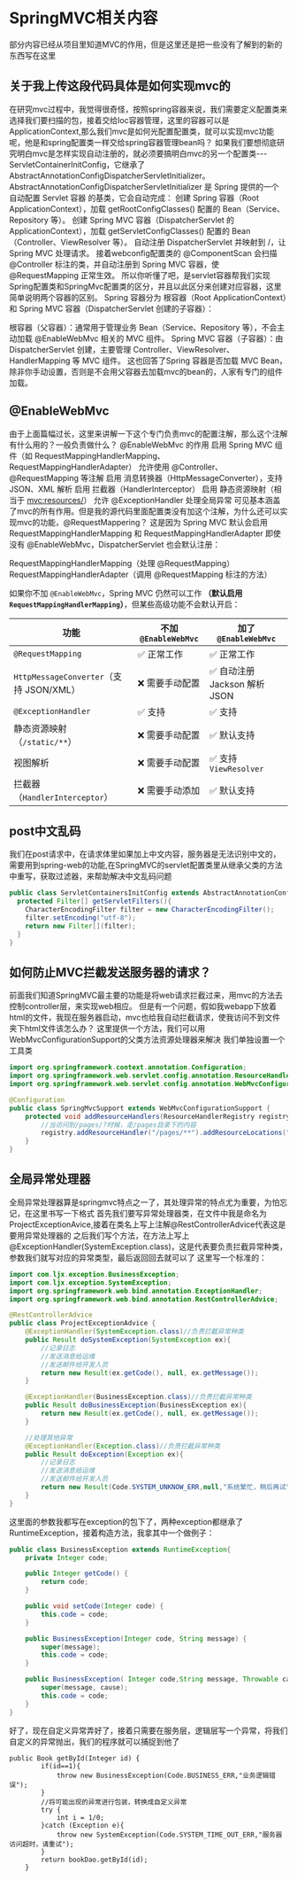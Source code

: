 # SpringMVC相关内容
部分内容已经从项目里知道MVC的作用，但是这里还是把一些没有了解到的新的东西写在这里

## 关于我上传这段代码具体是如何实现mvc的
在研究mvc过程中，我觉得很奇怪，按照spring容器来说，我们需要定义配置类来选择我们要扫描的包，接着交给Ioc容器管理，这里的容器可以是ApplicationContext,那么我们mvc是如何光配置配置类，就可以实现mvc功能呢，他是和spring配置类一样交给spring容器管理bean吗？
如果我们要想彻底研究明白mvc是怎样实现自动注册的，就必须要搞明白mvc的另一个配置类---ServletContainerInitConfig，它继承了AbstractAnnotationConfigDispatcherServletInitializer。
AbstractAnnotationConfigDispatcherServletInitializer 是 Spring 提供的一个 自动配置 Servlet 容器 的基类，它会自动完成：
创建 Spring 容器（Root ApplicationContext），加载 getRootConfigClasses() 配置的 Bean（Service、Repository 等）。
创建 Spring MVC 容器（DispatcherServlet 的 ApplicationContext），加载 getServletConfigClasses() 配置的 Bean（Controller、ViewResolver 等）。
自动注册 DispatcherServlet 并映射到 /，让 Spring MVC 处理请求。
接着webconfig配置类的 @ComponentScan 会扫描 @Controller 标注的类，并自动注册到 Spring MVC 容器，使 @RequestMapping 正常生效。
所以你听懂了吧，是servlet容器帮我们实现Spring配置类和SpringMvc配置类的区分，并且以此区分来创建对应容器，这里简单说明两个容器的区别。
Spring 容器分为 根容器（Root ApplicationContext）和 Spring MVC 容器（DispatcherServlet 创建的子容器）：

根容器（父容器）：通常用于管理业务 Bean（Service、Repository 等），不会主动加载 @EnableWebMvc 相关的 MVC 组件。
Spring MVC 容器（子容器）：由 DispatcherServlet 创建，主要管理 Controller、ViewResolver、HandlerMapping 等 MVC 组件。
这也回答了Spring 容器是否加载 MVC Bean，除非你手动设置，否则是不会用父容器去加载mvc的bean的，人家有专门的组件加载。

## @EnableWebMvc
由于上面篇幅过长，这里来讲解一下这个专门负责mvc的配置注解，那么这个注解有什么用的？一般负责做什么？
@EnableWebMvc 的作用
启用 Spring MVC 组件（如 RequestMappingHandlerMapping、RequestMappingHandlerAdapter）
允许使用 @Controller、@RequestMapping 等注解
启用 消息转换器（HttpMessageConverter），支持 JSON、XML 解析
启用 拦截器（HandlerInterceptor）
启用 静态资源映射（相当于 <mvc:resources/>）
允许 @ExceptionHandler 处理全局异常
可见基本涵盖了mvc的所有作用。但是我的源代码里面配置类没有加这个注解，为什么还可以实现mvc的功能，@RequestMappering？
这是因为 Spring MVC 默认会启用 RequestMappingHandlerMapping 和 RequestMappingHandlerAdapter
即使 没有 @EnableWebMvc，DispatcherServlet 也会默认注册：

RequestMappingHandlerMapping（处理 @RequestMapping）
RequestMappingHandlerAdapter（调用 @RequestMapping 标注的方法）

如果你不加 `@EnableWebMvc`，Spring MVC 仍然可以工作 **（默认启用 `RequestMappingHandlerMapping`）**，但某些高级功能不会默认开启：

| 功能 | 不加 `@EnableWebMvc` | 加了 `@EnableWebMvc` |
|---|---|---|
| `@RequestMapping` | ✅ 正常工作 | ✅ 正常工作 |
| `HttpMessageConverter`（支持 JSON/XML） | ❌ 需要手动配置 | ✅ 自动注册 Jackson 解析 JSON |
| `@ExceptionHandler` | ✅ 支持 | ✅ 支持 |
| 静态资源映射（`/static/**`） | ❌ 需要手动配置 | ✅ 默认支持 |
| 视图解析 | ❌ 需要手动配置 | ✅ 支持 `ViewResolver` |
| 拦截器（`HandlerInterceptor`） | ❌ 需要手动添加 | ✅ 默认支持 |


## post中文乱码
我们在post请求中，在请求体里如果加上中文内容，服务器是无法识别中文的，需要用到spring-web的功能,在SpringMVC的servlet配置类里从继承父类的方法中重写，获取过滤器，来帮助解决中文乱码问题
```java
public class ServletContainersInitConfig extends AbstractAnnotationConfigDispatcherServletInitializer{
  protected Filter[] getServletFilters(){
    CharacterEncodingFilter filter = new CharacterEncodingFilter();
    filter.setEncoding("utf-8");
    return new Filter[](filter);
  }
}
```
## 如何防止MVC拦截发送服务器的请求？
前面我们知道SpringMVC最主要的功能是将web请求拦截过来，用mvc的方法去控制controller层，来实现web相应。
但是有一个问题，假如我webapp下放着html的文件，我现在服务器启动，mvc也给我自动拦截请求，使我访问不到文件夹下html文件该怎么办？
这里提供一个方法，我们可以用WebMvcConfigurationSupport的父类方法资源处理器来解决
我们单独设置一个工具类

```java
import org.springframework.context.annotation.Configuration;
import org.springframework.web.servlet.config.annotation.ResourceHandlerRegistry;
import org.springframework.web.servlet.config.annotation.WebMvcConfigurationSupport;

@Configuration
public class SpringMvcSupport extends WebMvcConfigurationSupport {
    protected void addResourceHandlers(ResourceHandlerRegistry registry) {
        //当访问到/pages/?时候，走/pages目录下的内容
        registry.addResourceHandler("/pages/**").addResourceLocations("/pages/");
    }
}
```

## 全局异常处理器
全局异常处理器算是springmvc特点之一了，其处理异常的特点尤为重要，为怕忘记，在这里书写一下格式
首先我们要写异常处理器类，在文件中我是命名为ProjectExceptionAvice,接着在类名上写上注解@RestControllerAdvice代表这是要用异常处理器的
之后我们写个方法，在方法上写上@ExceptionHandler(SystemException.class)，这是代表要负责拦截异常种类，参数我们就写对应的异常类型，最后返回回去就可以了
这里写一个标准的：
```java
import com.ljx.exception.BusinessException;
import com.ljx.exception.SystemException;
import org.springframework.web.bind.annotation.ExceptionHandler;
import org.springframework.web.bind.annotation.RestControllerAdvice;

@RestControllerAdvice
public class ProjectExceptionAdvice {
    @ExceptionHandler(SystemException.class)//负责拦截异常种类
    public Result doSystemException(SystemException ex){
        //记录日志
        //发送消息给运维
        //发送邮件给开发人员
        return new Result(ex.getCode(), null, ex.getMessage());
    }

    @ExceptionHandler(BusinessException.class)//负责拦截异常种类
    public Result doBusinessException(BusinessException ex){
        return new Result(ex.getCode(), null, ex.getMessage());
    }

    //处理其他异常
    @ExceptionHandler(Exception.class)//负责拦截异常种类
    public Result doException(Exception ex){
        //记录日志
        //发送消息给运维
        //发送邮件给开发人员
        return new Result(Code.SYSTEM_UNKNOW_ERR,null,"系统繁忙，稍后再试");
    }
}
```
这里面的参数我都写在exception的包下了，两种exception都继承了RuntimeException，接着构造方法，我拿其中一个做例子：
```java
public class BusinessException extends RuntimeException{
    private Integer code;

    public Integer getCode() {
        return code;
    }

    public void setCode(Integer code) {
        this.code = code;
    }

    public BusinessException(Integer code, String message) {
        super(message);
        this.code = code;
    }

    public BusinessException( Integer code,String message, Throwable cause) {
        super(message, cause);
        this.code = code;
    }
}

```
好了，现在自定义异常弄好了，接着只需要在服务层，逻辑层写一个异常，将我们自定义的异常抛出，我们的程序就可以捕捉到他了
```
public Book getById(Integer id) {
        if(id==1){
            throw new BusinessException(Code.BUSINESS_ERR,"业务逻辑错误");
        }
        //将可能出现的异常进行包装，转换成自定义异常
        try {
            int i = 1/0;
        }catch (Exception e){
            throw new SystemException(Code.SYSTEM_TIME_OUT_ERR,"服务器访问超时，请重试");
        }
        return bookDao.getById(id);
    }
```

